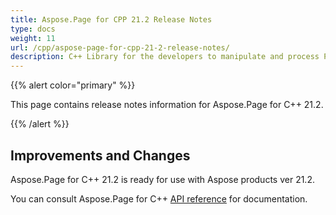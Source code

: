 ```yaml
---
title: Aspose.Page for CPP 21.2 Release Notes
type: docs
weight: 11
url: /cpp/aspose-page-for-cpp-21-2-release-notes/
description: C++ Library for the developers to manipulate and process PS, EPS, and XPS files. Release Notes of Aspose.Page API solution for C++ | Release 2021.02
---
```


{{% alert color="primary" %}}

This page contains release notes information for Aspose.Page for C++ 21.2.

{{% /alert %}}
## **Improvements and Changes**
Aspose.Page for C++ 21.2 is ready for use with Aspose products ver 21.2.


You can consult Aspose.Page for C++ [API reference](https://reference.aspose.com/page/cpp/) for documentation.
